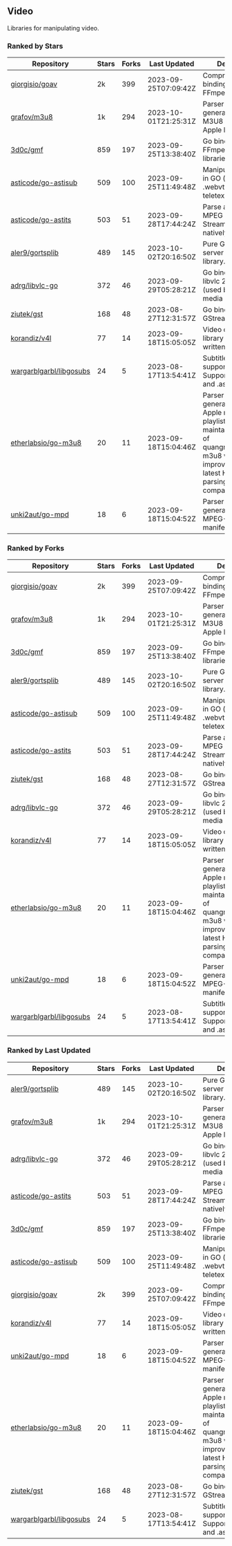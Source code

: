 ## Video

Libraries for manipulating video.

### Ranked by Stars

| Repository | Stars | Forks | Last Updated | Description | 
|------------|-------|-------|--------------|-------------|
| [giorgisio/goav](https://github.com/giorgisio/goav) | 2k | 399 | 2023-09-25T07:09:42Z |  Comprehensive Go bindings for FFmpeg. |
| [grafov/m3u8](https://github.com/grafov/m3u8) | 1k | 294 | 2023-10-01T21:25:31Z |  Parser and generator library of M3U8 playlists for Apple HLS. |
| [3d0c/gmf](https://github.com/3d0c/gmf) | 859 | 197 | 2023-09-25T13:38:40Z |  Go bindings for FFmpeg av\* libraries. |
| [asticode/go-astisub](https://github.com/asticode/go-astisub) | 509 | 100 | 2023-09-25T11:49:48Z |  Manipulate subtitles in GO (.srt, .stl, .ttml, .webvtt, .ssa/.ass, teletext, .smi, etc.). |
| [asticode/go-astits](https://github.com/asticode/go-astits) | 503 | 51 | 2023-09-28T17:44:24Z |  Parse and demux MPEG Transport Streams (.ts) natively in GO. |
| [aler9/gortsplib](https://github.com/aler9/gortsplib) | 489 | 145 | 2023-10-02T20:16:50Z |  Pure Go RTSP server and client library. |
| [adrg/libvlc-go](https://github.com/adrg/libvlc-go) | 372 | 46 | 2023-09-29T05:28:21Z |  Go bindings for libvlc 2.X/3.X/4.X (used by the VLC media player). |
| [ziutek/gst](https://github.com/ziutek/gst) | 168 | 48 | 2023-08-27T12:31:57Z |  Go bindings for GStreamer. |
| [korandiz/v4l](https://github.com/korandiz/v4l) | 77 | 14 | 2023-09-18T15:05:05Z |  Video capture library for Linux, written in Go. |
| [wargarblgarbl/libgosubs](https://github.com/wargarblgarbl/libgosubs) | 24 | 5 | 2023-08-17T13:54:41Z |  Subtitle format support for go. Supports .srt, .ttml, and .ass. |
| [etherlabsio/go-m3u8](https://github.com/etherlabsio/go-m3u8) | 20 | 11 | 2023-09-18T15:04:46Z |  Parser and generator library for Apple m3u8 playlists. Actively maintained version of quangngotan95/go-m3u8 with improvements and latest HLS playlist parsing compatibility. |
| [unki2aut/go-mpd](https://github.com/unki2aut/go-mpd) | 18 | 6 | 2023-09-18T15:04:52Z |  Parser and generator library for MPEG-DASH manifest files. |

### Ranked by Forks

| Repository | Stars | Forks | Last Updated | Description | 
|------------|-------|-------|--------------|-------------|
| [giorgisio/goav](https://github.com/giorgisio/goav) | 2k | 399 | 2023-09-25T07:09:42Z |  Comprehensive Go bindings for FFmpeg. |
| [grafov/m3u8](https://github.com/grafov/m3u8) | 1k | 294 | 2023-10-01T21:25:31Z |  Parser and generator library of M3U8 playlists for Apple HLS. |
| [3d0c/gmf](https://github.com/3d0c/gmf) | 859 | 197 | 2023-09-25T13:38:40Z |  Go bindings for FFmpeg av\* libraries. |
| [aler9/gortsplib](https://github.com/aler9/gortsplib) | 489 | 145 | 2023-10-02T20:16:50Z |  Pure Go RTSP server and client library. |
| [asticode/go-astisub](https://github.com/asticode/go-astisub) | 509 | 100 | 2023-09-25T11:49:48Z |  Manipulate subtitles in GO (.srt, .stl, .ttml, .webvtt, .ssa/.ass, teletext, .smi, etc.). |
| [asticode/go-astits](https://github.com/asticode/go-astits) | 503 | 51 | 2023-09-28T17:44:24Z |  Parse and demux MPEG Transport Streams (.ts) natively in GO. |
| [ziutek/gst](https://github.com/ziutek/gst) | 168 | 48 | 2023-08-27T12:31:57Z |  Go bindings for GStreamer. |
| [adrg/libvlc-go](https://github.com/adrg/libvlc-go) | 372 | 46 | 2023-09-29T05:28:21Z |  Go bindings for libvlc 2.X/3.X/4.X (used by the VLC media player). |
| [korandiz/v4l](https://github.com/korandiz/v4l) | 77 | 14 | 2023-09-18T15:05:05Z |  Video capture library for Linux, written in Go. |
| [etherlabsio/go-m3u8](https://github.com/etherlabsio/go-m3u8) | 20 | 11 | 2023-09-18T15:04:46Z |  Parser and generator library for Apple m3u8 playlists. Actively maintained version of quangngotan95/go-m3u8 with improvements and latest HLS playlist parsing compatibility. |
| [unki2aut/go-mpd](https://github.com/unki2aut/go-mpd) | 18 | 6 | 2023-09-18T15:04:52Z |  Parser and generator library for MPEG-DASH manifest files. |
| [wargarblgarbl/libgosubs](https://github.com/wargarblgarbl/libgosubs) | 24 | 5 | 2023-08-17T13:54:41Z |  Subtitle format support for go. Supports .srt, .ttml, and .ass. |

### Ranked by Last Updated

| Repository | Stars | Forks | Last Updated | Description | 
|------------|-------|-------|--------------|-------------|
| [aler9/gortsplib](https://github.com/aler9/gortsplib) | 489 | 145 | 2023-10-02T20:16:50Z |  Pure Go RTSP server and client library. |
| [grafov/m3u8](https://github.com/grafov/m3u8) | 1k | 294 | 2023-10-01T21:25:31Z |  Parser and generator library of M3U8 playlists for Apple HLS. |
| [adrg/libvlc-go](https://github.com/adrg/libvlc-go) | 372 | 46 | 2023-09-29T05:28:21Z |  Go bindings for libvlc 2.X/3.X/4.X (used by the VLC media player). |
| [asticode/go-astits](https://github.com/asticode/go-astits) | 503 | 51 | 2023-09-28T17:44:24Z |  Parse and demux MPEG Transport Streams (.ts) natively in GO. |
| [3d0c/gmf](https://github.com/3d0c/gmf) | 859 | 197 | 2023-09-25T13:38:40Z |  Go bindings for FFmpeg av\* libraries. |
| [asticode/go-astisub](https://github.com/asticode/go-astisub) | 509 | 100 | 2023-09-25T11:49:48Z |  Manipulate subtitles in GO (.srt, .stl, .ttml, .webvtt, .ssa/.ass, teletext, .smi, etc.). |
| [giorgisio/goav](https://github.com/giorgisio/goav) | 2k | 399 | 2023-09-25T07:09:42Z |  Comprehensive Go bindings for FFmpeg. |
| [korandiz/v4l](https://github.com/korandiz/v4l) | 77 | 14 | 2023-09-18T15:05:05Z |  Video capture library for Linux, written in Go. |
| [unki2aut/go-mpd](https://github.com/unki2aut/go-mpd) | 18 | 6 | 2023-09-18T15:04:52Z |  Parser and generator library for MPEG-DASH manifest files. |
| [etherlabsio/go-m3u8](https://github.com/etherlabsio/go-m3u8) | 20 | 11 | 2023-09-18T15:04:46Z |  Parser and generator library for Apple m3u8 playlists. Actively maintained version of quangngotan95/go-m3u8 with improvements and latest HLS playlist parsing compatibility. |
| [ziutek/gst](https://github.com/ziutek/gst) | 168 | 48 | 2023-08-27T12:31:57Z |  Go bindings for GStreamer. |
| [wargarblgarbl/libgosubs](https://github.com/wargarblgarbl/libgosubs) | 24 | 5 | 2023-08-17T13:54:41Z |  Subtitle format support for go. Supports .srt, .ttml, and .ass. |

